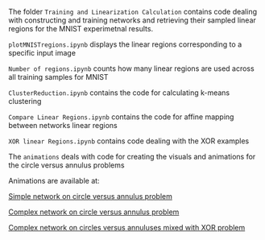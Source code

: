 The folder `Training and Linearization Calculation` contains code dealing with constructing and training networks and retrieving their sampled linear regions for the MNIST experimetnal results.

`plotMNISTregions.ipynb` displays the linear regions corresponding to a specific input image

`Number of regions.ipynb` counts how many linear regions are used across all training samples for MNIST

`ClusterReduction.ipynb` contains the code for calculating k-means clustering

`Compare Linear Regions.ipynb` contains the code for affine mapping between networks linear regions

`XOR linear Regions.ipynb` contains code dealing with the XOR examples

The `animations` deals with code for creating the visuals and animations for the circle versus annulus problems

Animations are available at:

[Simple network on circle versus annulus problem](https://www.youtube.com/watch?v=lpXQI-UJIZM)

[Complex network on circle versus annulus problem](https://www.youtube.com/watch?v=rANyD9t-X-c)

[Complex network on circles versus annuluses mixed with XOR problem](https://www.youtube.com/watch?v=T_uoGBUOgUY)
